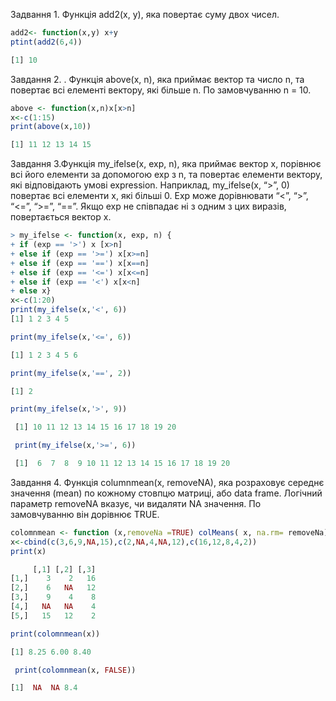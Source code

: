 Задвання 1. Функція add2(x, y), яка повертає суму двох чисел.
``` R
add2<- function(x,y) x+y
ptint(add2(6,4))
```
```R
[1] 10
```
Завдання 2. . Функція above(x, n), яка приймає вектор та число n, та повертає всі елементі вектору, які більше n. По замовчуванню n = 10.
```R 
above <- function(x,n)x[x>n]
x<-c(1:15)
print(above(x,10))
```
```R 
[1] 11 12 13 14 15
```
Завдання 3.Функція my_ifelse(x, exp, n), яка приймає вектор x, порівнює всі його елементи за допомогою exp з n, 
та повертає елементи вектору, які відповідають умові expression. Наприклад, my_ifelse(x, “>”, 0) повертає всі елементи x, які більші 0. 
Exp може дорівнювати “<”, “>”, “<=”, “>=”, “==”. Якщо exp не співпадає ні з одним з цих виразів, повертається вектор x.
```R
> my_ifelse <- function(x, exp, n) {
+ if (exp == '>') x [x>n]
+ else if (exp == '>=') x[x>=n]
+ else if (exp == '==') x[x==n]
+ else if (exp == '<=') x[x<=n]
+ else if (exp == '<') x[x<n]
+ else x}
x<-c(1:20)
print(my_ifelse(x,'<', 6))
[1] 1 2 3 4 5
```
```R
print(my_ifelse(x,'<=', 6))
```
```R 
[1] 1 2 3 4 5 6
```
```R
print(my_ifelse(x,'==', 2))
```
```R
[1] 2
```
```R
print(my_ifelse(x,'>', 9))
```
```R
 [1] 10 11 12 13 14 15 16 17 18 19 20
 ```
```R
 print(my_ifelse(x,'>=', 6))
```
```R
 [1]  6  7  8  9 10 11 12 13 14 15 16 17 18 19 20
 ```
Завдання 4.  Функція columnmean(x, removeNA), яка розраховує середнє значення (mean) по кожному стовпцю матриці, або data frame. 
Логічний параметр removeNA вказує, чи видаляти NA значення. По замовчуванню він дорівнює TRUE.
```R
colomnmean <- function (x,removeNa =TRUE) colMeans( x, na.rm= removeNa) 
x<-cbind(c(3,6,9,NA,15),c(2,NA,4,NA,12),c(16,12,8,4,2))
print(x)
```
```R
     [,1] [,2] [,3]
[1,]    3    2   16
[2,]    6   NA   12
[3,]    9    4    8
[4,]   NA   NA    4
[5,]   15   12    2
```
```R
print(colomnmean(x))
```
```R
[1] 8.25 6.00 8.40
```
```R
 print(colomnmean(x, FALSE))
 ```
 ```R
 [1]  NA  NA 8.4
